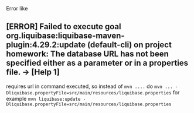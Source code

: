 Error like

## [ERROR] Failed to execute goal org.liquibase:liquibase-maven-plugin:4.29.2:update (default-cli) on project homework: The database URL has not been specified either as a parameter or in a properties file. -> [Help 1]

requires url in command executed, so instead of
`mvn ....`
do
`mvn ... -Dliquibase.propertyFile=src/main/resources/liquibase.properties`
for example
`mvn liquibase:update -Dliquibase.propertyFile=src/main/resources/liquibase.properties`

##